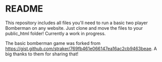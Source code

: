 # README
This repository includes all files you'll need to run a basic two player Bomberman on any website. Just clone and move the files to your public_html folder! Currently a work in progress.

The basic bomberman game was forked from https://gist.github.com/straker/769fb461e066147ea16ac2cb9463beae. A big thanks to them for sharing that!

